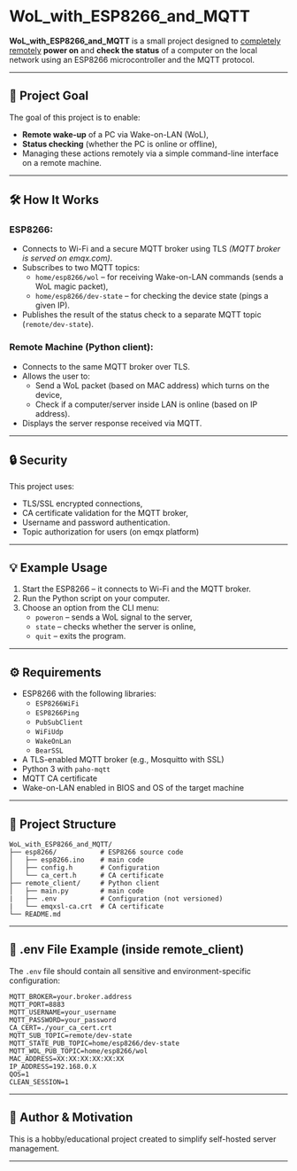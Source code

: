 # WoL_with_ESP8266_and_MQTT

**WoL_with_ESP8266_and_MQTT** is a small project designed to <u>completely remotely</u> **power on** and **check the status** of a computer on the local network using an ESP8266 microcontroller and the MQTT protocol.

---

## 🎯 Project Goal

The goal of this project is to enable:

- **Remote wake-up** of a PC via Wake-on-LAN (WoL),
- **Status checking** (whether the PC is online or offline),
- Managing these actions remotely via a simple command-line interface on a remote machine.

---

## 🛠️ How It Works

### ESP8266:

- Connects to Wi-Fi and a secure MQTT broker using TLS *(MQTT broker is served on emqx.com)*.
- Subscribes to two MQTT topics:
  - `home/esp8266/wol` – for receiving Wake-on-LAN commands (sends a WoL magic packet),
  - `home/esp8266/dev-state` – for checking the device state (pings a given IP).
- Publishes the result of the status check to a separate MQTT topic (`remote/dev-state`).

### Remote Machine (Python client):

- Connects to the same MQTT broker over TLS.
- Allows the user to:
  - Send a WoL packet (based on MAC address) which turns on the device,
  - Check if a computer/server inside LAN is online (based on IP address).
- Displays the server response received via MQTT.

---

## 🔒 Security

This project uses:
- TLS/SSL encrypted connections,
- CA certificate validation for the MQTT broker,
- Username and password authentication.
- Topic authorization for users (on emqx platform)

---

## 💡 Example Usage

1. Start the ESP8266 – it connects to Wi-Fi and the MQTT broker.
2. Run the Python script on your computer.
3. Choose an option from the CLI menu:
   - `poweron` – sends a WoL signal to the server,
   - `state` – checks whether the server is online,
   - `quit` – exits the program.

---

## ⚙️ Requirements

- ESP8266 with the following libraries:
  - `ESP8266WiFi`
  - `ESP8266Ping`
  - `PubSubClient`
  - `WiFiUdp`
  - `WakeOnLan`
  - `BearSSL`
- A TLS-enabled MQTT broker (e.g., Mosquitto with SSL)
- Python 3 with `paho-mqtt`
- MQTT CA certificate
- Wake-on-LAN enabled in BIOS and OS of the target machine

---

## 📁 Project Structure

```
WoL_with_ESP8266_and_MQTT/
├── esp8266/           # ESP8266 source code
│   ├── esp8266.ino    # main code
│   ├── config.h       # Configuration
│   └── ca_cert.h      # CA certificate
├── remote_client/     # Python client
│   ├── main.py        # main code
|   ├── .env           # Configuration (not versioned)
|   └── emqxsl-ca.crt  # CA certificate
└── README.md
```

---

## 🔐 .env File Example (inside remote_client)

The `.env` file should contain all sensitive and environment-specific configuration:

```
MQTT_BROKER=your.broker.address
MQTT_PORT=8883
MQTT_USERNAME=your_username
MQTT_PASSWORD=your_password
CA_CERT=./your_ca_cert.crt
MQTT_SUB_TOPIC=remote/dev-state
MQTT_STATE_PUB_TOPIC=home/esp8266/dev-state
MQTT_WOL_PUB_TOPIC=home/esp8266/wol
MAC_ADDRESS=XX:XX:XX:XX:XX:XX
IP_ADDRESS=192.168.0.X
QOS=1
CLEAN_SESSION=1
```

---


## 🧠 Author & Motivation

This is a hobby/educational project created to simplify self-hosted server management.

---
